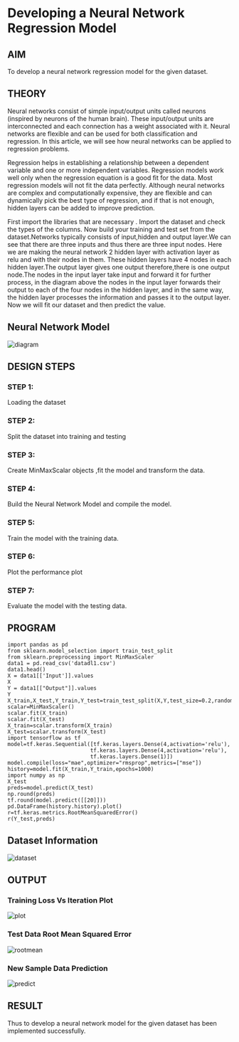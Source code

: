 # Developing a Neural Network Regression Model

## AIM

To develop a neural network regression model for the given dataset.

## THEORY

Neural networks consist of simple input/output units called neurons (inspired by neurons of the human brain). These input/output units are interconnected and each connection has a weight associated with it. Neural networks are flexible and can be used for both classification and regression. In this article, we will see how neural networks can be applied to regression problems.

Regression helps in establishing a relationship between a dependent variable and one or more independent variables. Regression models work well only when the regression equation is a good fit for the data. Most regression models will not fit the data perfectly. Although neural networks are complex and computationally expensive, they are flexible and can dynamically pick the best type of regression, and if that is not enough, hidden layers can be added to improve prediction.

First import the libraries that are necessary . Import the dataset and check the types of the columns. Now build your training and test set from the dataset.Networks
typically consists of input,hidden and output layer.We can see that there are three inputs and thus there are three input nodes. Here we are making the neural network 2 hidden layer with activation layer as relu and with their nodes in them. These hidden layers have 4 nodes in each hidden layer.The output layer gives one output therefore,there is one output node.The nodes in the input layer take input and forward it for further process, in the diagram above the nodes in the input layer forwards their output to each of the four nodes in the hidden layer, and in the same way, the hidden layer processes the information and passes it to the output layer.  Now we will fit our dataset and then predict the value.

## Neural Network Model

![diagram](https://user-images.githubusercontent.com/75237886/187088165-0292532e-16ab-4e9f-8aed-ce3a1ec9a011.jpg)


## DESIGN STEPS

### STEP 1:

Loading the dataset

### STEP 2:

Split the dataset into training and testing

### STEP 3:

Create MinMaxScalar objects ,fit the model and transform the data.

### STEP 4:

Build the Neural Network Model and compile the model.

### STEP 5:

Train the model with the training data.

### STEP 6:

Plot the performance plot

### STEP 7:

Evaluate the model with the testing data.

## PROGRAM
```
import pandas as pd
from sklearn.model_selection import train_test_split
from sklearn.preprocessing import MinMaxScaler
data1 = pd.read_csv('datadl1.csv')
data1.head()
X = data1[['Input']].values
X
Y = data1[["Output"]].values
Y
X_train,X_test,Y_train,Y_test=train_test_split(X,Y,test_size=0.2,random_state=42)
scalar=MinMaxScaler()
scalar.fit(X_train)
scalar.fit(X_test)
X_train=scalar.transform(X_train)
X_test=scalar.transform(X_test)
import tensorflow as tf
model=tf.keras.Sequential([tf.keras.layers.Dense(4,activation='relu'),
                          tf.keras.layers.Dense(4,activation='relu'),
                          tf.keras.layers.Dense(1)])
model.compile(loss="mae",optimizer="rmsprop",metrics=["mse"])
history=model.fit(X_train,Y_train,epochs=1000)
import numpy as np
X_test
preds=model.predict(X_test)
np.round(preds)
tf.round(model.predict([[20]]))
pd.DataFrame(history.history).plot()
r=tf.keras.metrics.RootMeanSquaredError()
r(Y_test,preds)
```

## Dataset Information

![dataset](https://user-images.githubusercontent.com/75237886/187087553-3281fa32-1698-439c-b90c-9c0c2c9475ed.jpg)


## OUTPUT

### Training Loss Vs Iteration Plot

![plot](https://user-images.githubusercontent.com/75237886/187087575-0f9d5068-435c-4c90-b3cd-ac610b3fd5ac.jpg)


### Test Data Root Mean Squared Error

![rootmean](https://user-images.githubusercontent.com/75237886/187087584-f08788d1-2a5f-4ed5-98a7-18ef70d9dc52.jpg)


### New Sample Data Prediction

![predict](https://user-images.githubusercontent.com/75237886/187087597-03d355ee-403e-4f28-927e-77658c62ff21.jpg)


## RESULT

Thus to develop a neural network model for the given dataset has been implemented successfully.

